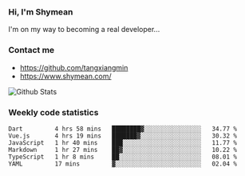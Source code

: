 ### Hi, I'm Shymean

I'm on my way to becoming a real developer...

### Contact me

- <https://github.com/tangxiangmin>
- <https://www.shymean.com/>

![Github Stats](https://github-readme-stats.vercel.app/api?username=tangxiangmin&show_icons=true&theme=dark)


###  Weekly code statistics

<!--START_SECTION:waka-->

```text
Dart         4 hrs 58 mins   ████████▓░░░░░░░░░░░░░░░░   34.77 %
Vue.js       4 hrs 19 mins   ███████▓░░░░░░░░░░░░░░░░░   30.32 %
JavaScript   1 hr 40 mins    ███░░░░░░░░░░░░░░░░░░░░░░   11.77 %
Markdown     1 hr 27 mins    ██▓░░░░░░░░░░░░░░░░░░░░░░   10.22 %
TypeScript   1 hr 8 mins     ██░░░░░░░░░░░░░░░░░░░░░░░   08.01 %
YAML         17 mins         ▓░░░░░░░░░░░░░░░░░░░░░░░░   02.04 %
```

<!--END_SECTION:waka-->